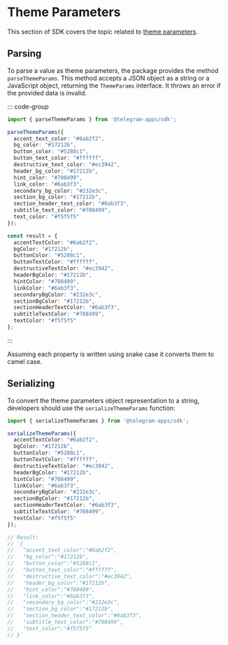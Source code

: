 # Theme Parameters

This section of SDK covers the topic related
to [theme parameters](../../platform/theming.md).

## Parsing

To parse a value as theme parameters, the package provides the method `parseThemeParams`. This
method accepts a JSON object as a string or a JavaScript object, returning the `ThemeParams`
interface. It throws an error if the provided data is invalid.

::: code-group

```typescript [Usage example]
import { parseThemeParams } from '@telegram-apps/sdk';

parseThemeParams({
  accent_text_color: "#6ab2f2",
  bg_color: "#17212b",
  button_color: "#5288c1",
  button_text_color: "#ffffff",
  destructive_text_color: "#ec3942",
  header_bg_color: "#17212b",
  hint_color: "#708499",
  link_color: "#6ab3f3",
  secondary_bg_color: "#232e3c",
  section_bg_color: "#17212b",
  section_header_text_color: "#6ab3f3",
  subtitle_text_color: "#708499",
  text_color: "#f5f5f5"
});
```

```typescript [Expected result]
const result = {
  accentTextColor: "#6ab2f2",
  bgColor: "#17212b",
  buttonColor: "#5288c1",
  buttonTextColor: "#ffffff",
  destructiveTextColor: "#ec3942",
  headerBgColor: "#17212b",
  hintColor: "#708499",
  linkColor: "#6ab3f3",
  secondaryBgColor: "#232e3c",
  sectionBgColor: "#17212b",
  sectionHeaderTextColor: "#6ab3f3",
  subtitleTextColor: "#708499",
  textColor: "#f5f5f5"
};
```

:::

Assuming each property is written using snake case it converts them to camel case.

## Serializing

To convert the theme parameters object representation to a string, developers should use
the `serializeThemeParams` function:

```typescript
import { serializeThemeParams } from '@telegram-apps/sdk';

serializeThemeParams({
  accentTextColor: "#6ab2f2",
  bgColor: "#17212b",
  buttonColor: "#5288c1",
  buttonTextColor: "#ffffff",
  destructiveTextColor: "#ec3942",
  headerBgColor: "#17212b",
  hintColor: "#708499",
  linkColor: "#6ab3f3",
  secondaryBgColor: "#232e3c",
  sectionBgColor: "#17212b",
  sectionHeaderTextColor: "#6ab3f3",
  subtitleTextColor: "#708499",
  textColor: "#f5f5f5"
});

// Result:
// `{
//   "accent_text_color":"#6ab2f2",
//   "bg_color":"#17212b",
//   "button_color":"#5288c1",
//   "button_text_color":"#ffffff",
//   "destructive_text_color":"#ec3942",
//   "header_bg_color":"#17212b",
//   "hint_color":"#708499",
//   "link_color":"#6ab3f3",
//   "secondary_bg_color":"#232e3c",
//   "section_bg_color":"#17212b",
//   "section_header_text_color":"#6ab3f3",
//   "subtitle_text_color":"#708499",
//   "text_color":"#f5f5f5"
// }`
```
